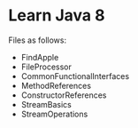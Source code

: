 # Learn Java 8

Files as follows:

- FindApple
- FileProcessor
- CommonFunctionalInterfaces
- MethodReferences
- ConstructorReferences
- StreamBasics
- StreamOperations